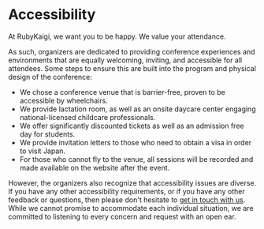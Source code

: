 # Accessibility

At RubyKaigi, we want you to be happy.  We value your attendance.

As such, organizers are dedicated to providing conference experiences and environments that are equally welcoming, inviting, and accessible for all attendees. Some steps to ensure this are built into the program and physical design of the conference:

  - We chose a conference venue that is barrier-free, proven to be accessible by wheelchairs.
  - We provide lactation room, as well as an onsite daycare center engaging national-licensed childcare professionals.
  - We offer significantly discounted tickets as well as an admission free day for students.
  - We provide invitation letters to those who need to obtain a visa in order to visit Japan.
  - For those who cannot fly to the venue, all sessions will be recorded and made available on the website after the event.

However, the organizers also recognize that accessibility issues are diverse. If you have any other accessibility requirements, or if you have any other feedback or questions, then please don't hesitate to [get in touch with us](mailto:info@rubykaigi.org). While we cannot promise to accommodate each individual situation, we are committed to listening to every concern and request with an open ear.
